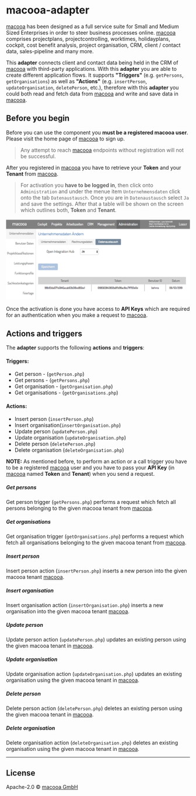 # macooa-adapter

[macooa](https://macooa.com) has been designed as a full service suite for Small and Medium Sized Enterprises in order to steer business processes online. [macooa](https://macooa.com) comprises projectplans, projectcontrolling, worktimes, holidayplans, cockpit, cost benefit analysis, project organisation, CRM, client / contact data, sales-pipeline and many more. 

This **adapter** connects client and contact data being held in the CRM of [macooa](https://macooa.com) with third-party applications. With this **adapter** you are able to create different application flows. It supports **"Triggers"** (e.g. ``getPersons``, ``getOrganisations``) as well as **"Actions"** (e.g. ``insertPerson``, ``updateOrganisation``, ``deletePerson``, etc.), therefore with this **adapter** you could both read and fetch data from [macooa](https://macooa.com) and write and save data in [macooa](https://macooa.com).

## Before you begin

Before you can use the component you **must be a registered macooa user**. Please visit the home page of [macooa](https://macooa.com) to sign up.
> Any attempt to reach [macooa](https://macooa.com) endpoints without registration will not be successful.

After you registered in [macooa](https://macooa.com) you have to retrieve your **Token** and your **Tenant** from [macooa](https://macooa.com).
> For activation you **have to be logged in**, then click onto ``Administration`` and under the menue item ```Unternehmensdaten``` click onto the tab ``Datenaustausch``. Once you are in ``Datenaustausch`` select ``Ja`` and save the settings. After that a table will be shown on the screen which outlines both, **Token** and **Tenant**.

![Administration](lib/api/macooa_activateDataExchange.png)

Once the activation is done you have access to **API Keys** which are required for an authentication when you make a request to [macooa](https://macooa.com).

## Actions and triggers
The **adapter** supports the following **actions** and **triggers**:

#### Triggers:

  - Get person - (```getPerson.php```)
  - Get persons - (```getPersons.php```)
  - Get organisation - (```getOrganisation.php```)
  - Get organisations - (```getOrganisations.php```)

#### Actions:

  - Insert person (```insertPerson.php```)
  - Insert organisation(```insertOrganisation.php```)
  - Update person (```updatePerson.php```)
  - Update organisation (```updateOrganisation.php```)
  - Delete person (```deletePerson.php```)
  - Delete organisation (```deleteOrganisation.php```)

**NOTE:** As mentioned before, to perform an action or a call trigger you have to be a registered [macooa](https://macooa.com) user and you have to pass your **API Key** (in [macooa](https://macooa.com) named **Token** and **Tenant**) when you send a request.

##### Get persons

Get person trigger (```getPersons.php```) performs a request which fetch all persons belonging to the given macooa tenant from [macooa](https://macooa.com).

##### Get organisations

Get organisation trigger (```getOrganisations.php```) performs a request which fetch all organisations belonging to the given macooa tenant from [macooa](https://macooa.com).

##### Insert person

Insert person action (``insertPerson.php``) inserts a new person into the given macooa tenant [macooa](https://macooa.com).

##### Insert organisation

Insert organisation action (``insertOrganisation.php``) inserts a new organisation into the given macooa tenant [macooa](https://macooa.com).

##### Update person

Update person action (``updatePerson.php``) updates an existing person using the given macooa tenant in [macooa](https://macooa.com).

##### Update organisation

Update organisation action (``updateOrganisation.php``) updates an existing organisation using the given macooa tenant in [macooa](https://macooa.com).

##### Delete person

Delete person action (``deletePerson.php``) deletes an existing person using the given macooa tenant in [macooa](https://macooa.com).

##### Delete organisation

Delete organisation action (``deleteOrganisation.php``) deletes an existing organisation using the given macooa tenant in [macooa](https://macooa.com).

***

## License

Apache-2.0 © [macooa GmbH](https://macooa.com/)
